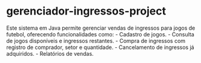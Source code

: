 # gerenciador-ingressos-project
 Este sistema em Java permite gerenciar vendas de ingressos para jogos de futebol, oferecendo funcionalidades como: - Cadastro de jogos. - Consulta de jogos disponíveis e ingressos restantes. - Compra de ingressos com registro de comprador, setor e quantidade. - Cancelamento de ingressos já adquiridos. - Relatórios de vendas.
